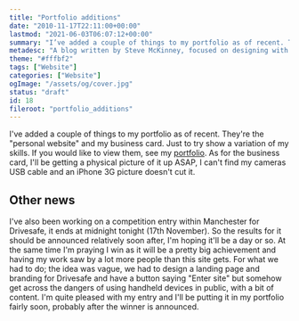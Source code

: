 ```yaml
---
title: "Portfolio additions"
date: "2010-11-17T22:11:00+00:00"
lastmod: "2021-06-03T06:07:12+00:00"
summary: "I’ve added a couple of things to my portfolio as of recent. They’re the “personal website” and my business card, to try show a variation of my skills."
metadesc: "A blog written by Steve McKinney, focused on designing with Illustrator and writing maintainable CSS."
theme: "#fffbf2"
tags: ["Website"]
categories: ["Website"]
ogImage: "/assets/og/cover.jpg"
status: "draft"
id: 18
fileroot: "portfolio_additions"
---
```


I've added a couple of things to my portfolio as of recent. They're the "personal website" and my business card. Just to try show a variation of my skills. If you would like to view them, see my [portfolio](http://iamsteve.me/portfolio "View my portfolio for the new designs added"). As for the business card, I'll be getting a physical picture of it up ASAP, I can't find my cameras USB cable and an iPhone 3G picture doesn't cut it.

## Other news

I've also been working on a competition entry within Manchester for Drivesafe, it ends at midnight tonight (17th November). So the results for it should be announced relatively soon after, I'm hoping it'll be a day or so. At the same time I'm praying I win as it will be a pretty big achievement and having my work saw by a lot more people than this site gets. For what we had to do; the idea was vague, we had to design a landing page and branding for Drivesafe and have a button saying "Enter site" but somehow get across the dangers of using handheld devices in public, with a bit of content. I'm quite pleased with my entry and I'll be putting it in my portfolio fairly soon, probably after the winner is announced.
